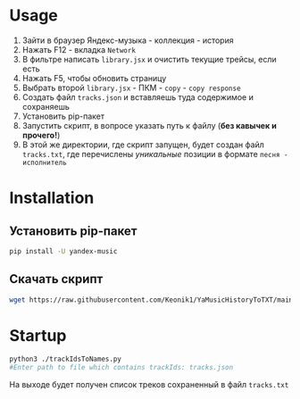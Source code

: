 # Usage

1. Зайти в браузер Яндекс-музыка - коллекция - история
2. Нажать F12 - вкладка `Network`
3. В фильтре написать `library.jsx` и очистить текущие трейсы, если есть
4. Нажать F5, чтобы обновить страницу
5. Выбрать второй `library.jsx` - ПКМ - `copy` - `copy response`
6. Создать файл `tracks.json` и вставляешь туда содержимое и сохраняешь
7. Установить pip-пакет
8. Запустить скрипт, в вопросе указать путь к файлу (**без кавычек и прочего!**)
9. В этой же директории, где скрипт запущен, будет создан файл `tracks.txt`, где перечислены *уникальные* позиции в формате `песня - исполнитель`

# Installation
## Установить pip-пакет
```bash
pip install -U yandex-music
```

## Скачать скрипт
```bash
wget https://raw.githubusercontent.com/Keonik1/YaMusicHistoryToTXT/main/trackIdsToNames.py
```

# Startup
```bash
python3 ./trackIdsToNames.py
#Enter path to file which contains trackIds: tracks.json
```
На выходе будет получен список треков сохраненный в файл `tracks.txt`

